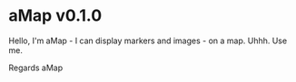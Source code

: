aMap
v0.1.0
======

Hello, I'm aMap - I can display markers and images - on a map. Uhhh. Use me.

Regards
aMap	 
	

